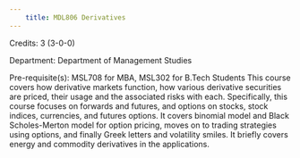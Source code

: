 ```yaml
---
    title: MDL806 Derivatives
---
```

Credits: 3 (3-0-0)

Department: Department of Management Studies

Pre-requisite(s): MSL708 for MBA, MSL302 for B.Tech Students This course covers how derivative markets function, how various derivative securities are priced, their usage and the associated risks with each. Specifically, this course focuses on forwards and futures, and options on stocks, stock indices, currencies, and futures options. It covers binomial model and Black Scholes-Merton model for option pricing, moves on to trading strategies using options, and finally Greek letters and volatility smiles. It briefly covers energy and commodity derivatives in the applications.